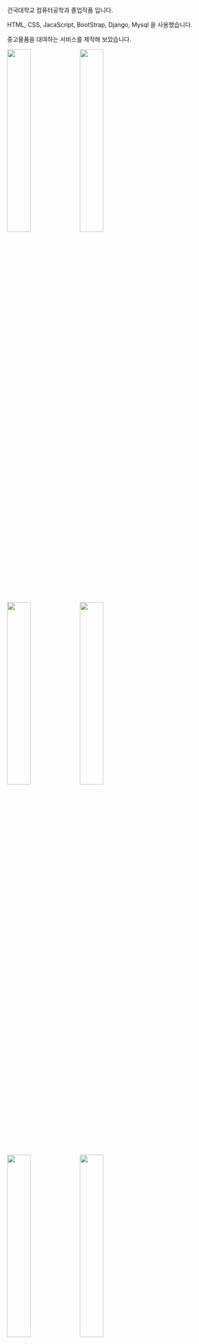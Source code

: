 건국대학교 컴퓨터공학과 졸업작품 입니다.

HTML, CSS, JacaScript, BootStrap, Django, Mysql 을 사용했습니다.   

중고물품을 대여하는 서비스를 제작해 보았습니다.

<img src = "https://user-images.githubusercontent.com/68366920/125319444-bb6b9200-e375-11eb-85bd-26a4d42f2c7b.png" width="33%" height="33%">   
<img src = "https://user-images.githubusercontent.com/68366920/125319451-bc9cbf00-e375-11eb-93c6-d49866681a23.png" width="33%" height="33%">
<img src = "https://user-images.githubusercontent.com/68366920/125319454-bdcdec00-e375-11eb-8ea3-1abdb6defd5a.png" width="33%" height="33%">
<img src = "https://user-images.githubusercontent.com/68366920/125319462-be668280-e375-11eb-8885-913a85f1adce.png" width="33%" height="33%">
<img src = "https://user-images.githubusercontent.com/68366920/125319466-beff1900-e375-11eb-9994-b6ed9c88bf30.png" width="33%" height="33%">
<img src = "https://user-images.githubusercontent.com/68366920/125319474-c0c8dc80-e375-11eb-97c9-c7fa3bf02f84.png" width="33%" height="33%">
